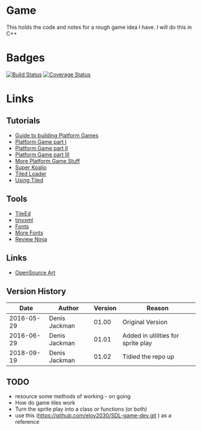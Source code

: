 # Game
This holds the code and notes for a rough game idea I have.
I will do this in C++ 

# Badges
[![Build Status](https://travis-ci.org/jackmanfamily/Game.svg?branch=master)](https://travis-ci.org/jackmanfamily/Game)
[![Coverage Status](https://coveralls.io/repos/github/jackmanfamily/Game/badge.svg?branch=master)](https://coveralls.io/github/jackmanfamily/Game?branch=master)

# Links 
## Tutorials 
* [Guide to building Platform Games](http://higherorderfun.com/blog/2012/05/20/the-guide-to-implementing-2d-platformers/)
* [Platform Game part I  ](http://www.wildbunny.co.uk/blog/2011/12/11/how-to-make-a-2d-platform-game-part-1/)
* [Platform Game part II ](http://www.wildbunny.co.uk/blog/2011/12/14/how-to-make-a-2d-platform-game-part-2-collision-detection/)
* [Platform Game part III](http://www.wildbunny.co.uk/blog/2011/12/20/how-to-make-a-2d-platform-game-part-3-ladders-and-ai/)
* [More Platform Game Stuff](http://www.gamedev.net/page/resources/_/technical/game-programming/the-guide-to-implementing-2d-platformers-r2936)
* [Super Koalio](https://www.raywenderlich.com/15230/how-to-make-a-platform-game-like-super-mario-brothers-part-1)
* [Tiled Loader](http://usefulgamedev.weebly.com/c-tiled-map-loader.html)
* [Using Tiled](http://silveiraneto.net/2009/01/11/game-map-edition-using-tiled/)

## Tools 
* [TileEd](http://www.mapeditor.org/)
* [tinyxml](http://www.grinninglizard.com/tinyxml/)
* [Fonts](https://www.fontsquirrel.com)
* [More Fonts](http://www.dafont.com/)
* [Review Ninja](https://app.review.ninja/Jackmanimation/XaviGame/)

## Links 
* [OpenSource Art](http://opengameart.org/)

## Version History 
|Date |Author|Version|Reason|
|----------|-------------|-----|--------------------------------------|
|2016-05-29|Denis Jackman|01.00|Original Version |
|2016-06-29|Denis Jackman|01.01|Added in utilities for sprite play |
|2018-09-19|Denis Jackman|01.02|Tidied the repo up |

## TODO
* resource some methods of working - on going 
* How do game tiles work
* Turn the sprite play into a class or functions (or both)
* use this (https://github.com/eloy2030/SDL-game-dev.git ) as a reference 
